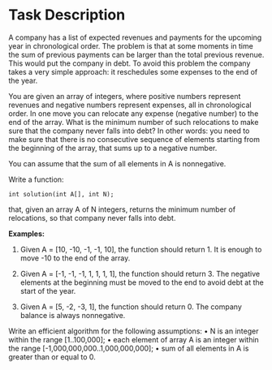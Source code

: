 # Task Description

A company has a list of expected revenues and payments for the upcoming year in chronological order. The problem is that at some moments in time the sum of previous payments can be larger than the total previous revenue. This would put the company in debt. To avoid this problem the company takes a very simple approach: it reschedules some expenses to the end of the year.

You are given an array of integers, where positive numbers represent revenues and negative numbers represent expenses, all in chronological order. In one move you can relocate any expense (negative number) to the end of the array. What is the minimum number of such relocations to make sure that the company never falls into debt? In other words: you need to make sure that there is no consecutive sequence of elements starting from the beginning of the array, that sums up to a negative number.

You can assume that the sum of all elements in A is nonnegative.

Write a function:

```
int solution(int A[], int N);
```

that, given an array A of N integers, returns the minimum number of relocations, so that company never falls into debt.

**Examples:**

1. Given A = [10, -10, -1, -1, 10], the function should return 1. It is enough to move -10 to the end of the array.

2. Given A = [-1, -1, -1, 1, 1, 1, 1], the function should return 3. The negative elements at the beginning must be moved to the end to avoid debt at the start of the year.

3. Given A = [5, -2, -3, 1], the function should return 0. The company balance is always nonnegative.

Write an efficient algorithm for the following assumptions:
• N is an integer within the range [1..100,000];
• each element of array A is an integer within the range [-1,000,000,000..1,000,000,000];
• sum of all elements in A is greater than or equal to 0.